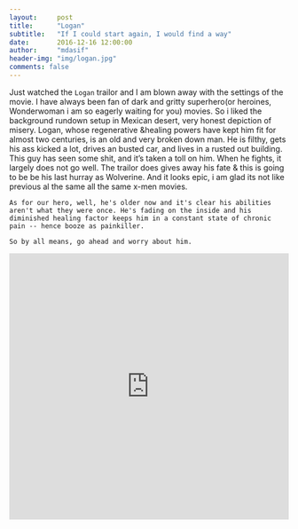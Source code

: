 ```yaml
---
layout:     post
title:      "Logan"
subtitle:   "If I could start again, I would find a way"
date:       2016-12-16 12:00:00
author:     "mdasif"
header-img: "img/logan.jpg"
comments: false
---
```


Just watched the ```Logan``` trailor and I am blown away with the settings of the movie. I have always been fan of dark and gritty superhero(or heroines, Wonderwoman i am so eagerly waiting for you) movies. So i liked the background rundown setup in Mexican desert, very honest depiction of misery. Logan, whose regenerative &healing powers have kept him fit for almost two centuries, is an old and very broken down man.  He is filthy, gets his ass kicked a lot, drives an busted car, and lives in a rusted out building. This guy has seen some shit, and it’s taken a toll on him. When he fights, it largely does not go well. The trailor does gives away his fate & this is going to be be his last hurray as Wolverine. And it looks epic, i am glad its not like previous al the same all the same x-men movies.

`As for our hero, well, he's older now and it's clear his abilities aren't what they were once. He's fading on the inside and his diminished healing factor keeps him in a constant state of chronic pain -- hence booze as painkiller.`

`So by all means, go ahead and worry about him.`

<iframe width="100%" height="480" src="https://www.youtube.com/embed/ny3hScFgCIQ" frameborder="0" allowfullscreen></iframe>

